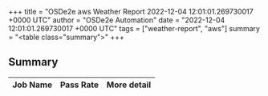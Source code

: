 +++
title = "OSDe2e aws Weather Report 2022-12-04 12:01:01.269730017 +0000 UTC"
author = "OSDe2e Automation"
date = "2022-12-04 12:01:01.269730017 +0000 UTC"
tags = ["weather-report", "aws"]
summary = "<table class=\"summary\"></table>"
+++
## Summary

| Job Name | Pass Rate | More detail |
|----------|-----------|-------------|




